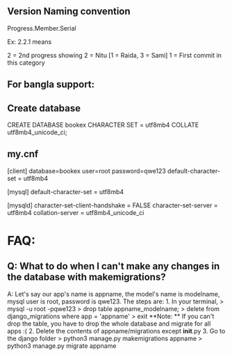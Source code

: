## Version Naming convention

Progress.Member.Serial

Ex: 2.2.1 means

2 = 2nd progress showing
2 = Nitu [1 = Raida, 3 = Sami]
1 = First commit in this category

## For bangla support:

## Create database

CREATE DATABASE bookex CHARACTER SET = utf8mb4 COLLATE utf8mb4_unicode_ci;

## my.cnf

[client]
database=bookex
user=root
password=qwe123
default-character-set = utf8mb4

[mysql]
default-character-set = utf8mb4

[mysqld]
character-set-client-handshake = FALSE
character-set-server = utf8mb4
collation-server = utf8mb4_unicode_ci

# FAQ:

## Q: What to do when I can't make any changes in the database with makemigrations?
A: Let's say our app's name is appname, the model's name is modelname, mysql user is root, password is qwe123. The steps are:
	1. In your terminal,
	> mysql -u root -pqwe123
	> drop table appname_modelname;
	> delete from django_migrations where app = 'appname'
	> exit
	**Note: ** If you can't drop the table, you have to drop the whole database and migrate for all apps :(
	2. Delete the contents of appname/migrations except __init__.py
	3. Go to the django folder
	> python3 manage.py makemigrations appname
	> python3 manage.py migrate appname
